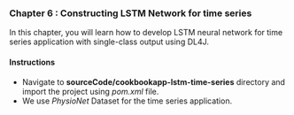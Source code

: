 
### Chapter 6 : **Constructing LSTM Network for time series**

In this chapter, you will learn how to develop LSTM neural network for time series application with single-class output using DL4J.
&nbsp;
&nbsp;

#### Instructions 

 - Navigate to **sourceCode/cookbookapp-lstm-time-series** directory and import the project using *pom.xml* file.
 - We use *PhysioNet* Dataset for the time series application. 
